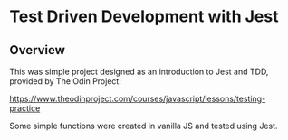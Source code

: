 # Test Driven Development with Jest

## Overview

This was simple project designed as an introduction to Jest and TDD, provided by The Odin Project:

https://www.theodinproject.com/courses/javascript/lessons/testing-practice

Some simple functions were created in vanilla JS and tested using Jest.
